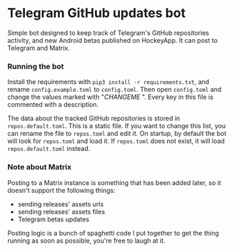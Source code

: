 # Telegram GitHub updates bot

Simple bot designed to keep track of Telegram's GitHub repositories activity, and new Android betas published on HockeyApp. It can post to Telegram and Matrix.

### Running the bot

Install the requirements with `pip3 install -r requirements.txt`, and rename `config.example.toml` to `config.toml`.
Then open `config.toml` and change the values marked with "_CHANGEME_ ". Every key in this file is commented with a description.

The data about the tracked GitHub repositories is stored in `repos.default.toml`. This is a static file.
If you want to change this list, you can rename the file to `repos.toml` and edit it.
On startup, by default the bot will look for `repos.toml` and load it. If `repos.toml` does not exist, it will load `repos.default.toml` instead.

### Note about Matrix

Posting to a Matrix instance is something that has been added later, so it doesn't support the following things:

- sending releases' assets urls
- sending releases' assets files
- Telegram betas updates

Posting logic is a bunch of spaghetti code I put together to get the thing running as soon as possible, you're free to laugh at it.
